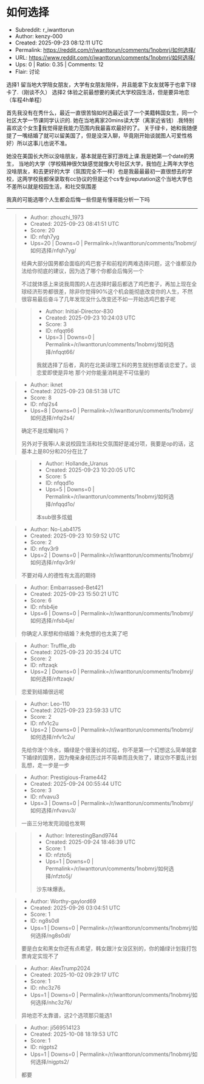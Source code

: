 # 如何选择

- Subreddit: r_iwanttorun
- Author: kenzy-000
- Created: 2025-09-23 08:12:11 UTC
- Permalink: https://reddit.com/r/iwanttorun/comments/1nobmrj/如何选择/
- URL: https://www.reddit.com/r/iwanttorun/comments/1nobmrj/如何选择/
- Ups: 0 | Ratio: 0.35 | Comments: 12
- Flair: 讨论


选择1
留当地大学陪女朋友，大学有女朋友陪伴，并且能拿下女友就等于也拿下绿卡了.（刚谈不久）
选择2 体验之前最想要的美式大学校园生活，但是要异地恋（车程4h单程）

首先我没有在秀什么，最近一直很苦恼如何选最近谈了一个美籍韩国女生，同一个社区大学一节课同学认识的.
她在当地离家20mins读大学（离家近省钱）.我特别喜欢这个女生🫠我觉得是我能力范围内我最喜欢最好的了。
关于绿卡，她和我随便提了一嘴结婚了就可以留美国了，但是没深入聊，毕竟刚开始谈就图人可爱性格好）所以这事儿也说不准。

她没在美国长大所以没啥朋友，基本就是在家打游戏上课.我是她第一个date的男生，
当地的大学（学校精神很欠缺感觉就像大号社区大学，我怕在上两年大学也没啥朋友，和去更好的大学（氛围完全不一样）也是我最最最初一直很想去的学校，这两学校我都保录取有cc协议的但是这个cs专业reputation这个当地大学也不差所以就是校园生活，和社交氛围差

我真的可能选哪个人生都会后悔一些但是有懂哥能分析一下吗


---

> - Author: zhouzhi_1973
> - Created: 2025-09-23 08:41:51 UTC
> - Score: 20
> - ID: nfqh7yg
> - Ups=20 | Downs=0 | Permalink=/r/iwanttorun/comments/1nobmrj/如何选择/nfqh7yg/
>
> 经典大部分国男都会面临的鸡巴套子和前程的两难选择问题，这个谁都没办法给你彻底的建议，因为选了哪个你都会后悔另一个
> 
> 不过就体感上来说我周围的人在选择时最后都选了鸡巴套子，再加上现在全球经济形势都很差，除非你觉得90%这个机会能彻底改变你的人生，不然很容易最后奋斗了几年发现没什么改变还不如一开始选鸡巴套子呢

>> - Author: Initial-Director-830
>> - Created: 2025-09-23 10:24:03 UTC
>> - Score: 3
>> - ID: nfqqt66
>> - Ups=3 | Downs=0 | Permalink=/r/iwanttorun/comments/1nobmrj/如何选择/nfqqt66/
>>
>> 我就选择了后者，真的在北美读理工科的男生就别想着谈恋爱了。谈恋爱即使是异地 那个对你能量消耗是不可估量的

> - Author: iknet
> - Created: 2025-09-23 08:51:38 UTC
> - Score: 8
> - ID: nfqi2s4
> - Ups=8 | Downs=0 | Permalink=/r/iwanttorun/comments/1nobmrj/如何选择/nfqi2s4/
>
> 确定不是炫耀帖吗？
> 
> 另外对于我等i人来说校园生活和社交氛围好是减分项，我要是op的话，这基本上是80分和20分在比了

>> - Author: Hollande_Uranus
>> - Created: 2025-09-23 10:20:05 UTC
>> - Score: 5
>> - ID: nfqqd1o
>> - Ups=5 | Downs=0 | Permalink=/r/iwanttorun/comments/1nobmrj/如何选择/nfqqd1o/
>>
>> 本sub很多炫蛆

> - Author: No-Lab4175
> - Created: 2025-09-23 10:59:52 UTC
> - Score: 2
> - ID: nfqv3r9
> - Ups=2 | Downs=0 | Permalink=/r/iwanttorun/comments/1nobmrj/如何选择/nfqv3r9/
>
> 不要对母人的德性有太高的期待

> - Author: Embarrassed-Bet421
> - Created: 2025-09-23 15:50:21 UTC
> - Score: 6
> - ID: nfsb4je
> - Ups=6 | Downs=0 | Permalink=/r/iwanttorun/comments/1nobmrj/如何选择/nfsb4je/
>
> 你确定人家想和你结婚？未免想的也太美了吧

> - Author: Truffle_db
> - Created: 2025-09-23 20:35:24 UTC
> - Score: 2
> - ID: nftzaqk
> - Ups=2 | Downs=0 | Permalink=/r/iwanttorun/comments/1nobmrj/如何选择/nftzaqk/
>
> 恋爱到结婚很远呢

> - Author: Leo-110
> - Created: 2025-09-23 23:59:33 UTC
> - Score: 2
> - ID: nfv1c2u
> - Ups=2 | Downs=0 | Permalink=/r/iwanttorun/comments/1nobmrj/如何选择/nfv1c2u/
>
> 先给你泼个冷水，婚绿是个很漫长的过程，你不是第一个幻想这么简单就拿下婚绿的国男，因为俺亲身经历过并不简单而且失败了，建议你不要乱计划乱想，走一步是一步

> - Author: Prestigious-Frame442
> - Created: 2025-09-24 00:55:44 UTC
> - Score: 3
> - ID: nfvavu3
> - Ups=3 | Downs=0 | Permalink=/r/iwanttorun/comments/1nobmrj/如何选择/nfvavu3/
>
> 一亩三分地发完润组也发啊

>> - Author: InterestingBand9744
>> - Created: 2025-09-24 18:46:39 UTC
>> - Score: 1
>> - ID: nfzto5j
>> - Ups=1 | Downs=0 | Permalink=/r/iwanttorun/comments/1nobmrj/如何选择/nfzto5j/
>>
>> 沙东味爆表。

> - Author: Worthy-gaylord69
> - Created: 2025-09-26 03:04:51 UTC
> - Score: 1
> - ID: ng8s0dl
> - Ups=1 | Downs=0 | Permalink=/r/iwanttorun/comments/1nobmrj/如何选择/ng8s0dl/
>
> 要是白女和黑女你还有点希望，韩女跟汁女没区别的，你的婚绿计划我打包票肯定实现不了

> - Author: AlexTrump2024
> - Created: 2025-10-02 09:29:17 UTC
> - Score: 1
> - ID: nhc3z76
> - Ups=1 | Downs=0 | Permalink=/r/iwanttorun/comments/1nobmrj/如何选择/nhc3z76/
>
> 异地恋不太靠谱，这2个选项那只能选1

> - Author: ji569514123
> - Created: 2025-10-08 18:19:53 UTC
> - Score: 1
> - ID: nigpts2
> - Ups=1 | Downs=0 | Permalink=/r/iwanttorun/comments/1nobmrj/如何选择/nigpts2/
>
> 都要
